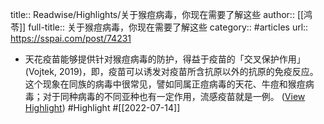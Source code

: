 title:: Readwise/Highlights/关于猴痘病毒，你现在需要了解这些
author:: [[鸿苓]]
full-title:: 关于猴痘病毒，你现在需要了解这些
category:: #articles
url:: https://sspai.com/post/74231

- 天花疫苗能够提供针对猴痘病毒的防护，得益于疫苗的「交叉保护作用」(Vojtek, 2019)，即，疫苗可以诱发对疫苗所含抗原以外的抗原的免疫反应。这个现象在同族的病毒中很常见，譬如同属正痘病毒的天花、牛痘和猴痘病毒；对于同种病毒的不同亚种也有一定作用，流感疫苗就是一例。 ([View Highlight](https://read.readwise.io/read/01g7xkc0bncksfzbnsmv2gph57)) #Highlight #[[2022-07-14]]